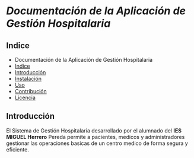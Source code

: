 # ***Documentación de la Aplicación de Gestión Hospitalaria***

## Indice
+ Documentación de la Aplicación de Gestión Hospitalaria
+ [Indice](#Indice)
+ [Introducción](#Introducción)
+ [Instalación](#Instalación)
+ [Uso](#Uso)
+ [Contribución](#Contribución)
+ [Licencia](#Licencia)

## Introducción
El Sistema de Gestión Hospitalaria desarrollado por el alumnado del **IES MIGUEL Herrero** Pereda permite a pacientes, medicos y administradores gestionar las operaciones basicas de un centro medico de forma segura y eficiente.
